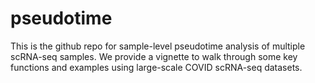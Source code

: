 # pseudotime

This is the github repo for sample-level pseudotime analysis of multiple scRNA-seq samples. We provide a vignette to walk through some key functions and examples using large-scale COVID scRNA-seq datasets.  
